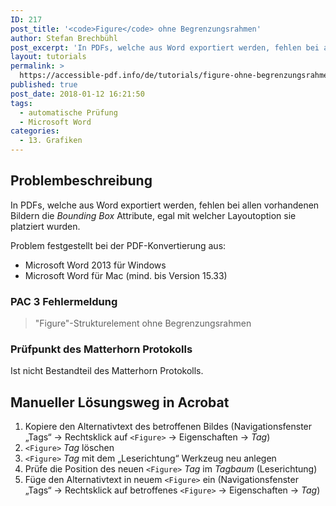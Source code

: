 ```yaml
---
ID: 217
post_title: '<code>Figure</code> ohne Begrenzungsrahmen'
author: Stefan Brechbühl
post_excerpt: 'In PDFs, welche aus Word exportiert werden, fehlen bei allen vorhandenen Bildern die <em>Bounding Box</em> Attribute, egal mit welcher Layoutoption sie platziert wurden.'
layout: tutorials
permalink: >
  https://accessible-pdf.info/de/tutorials/figure-ohne-begrenzungsrahmen/
published: true
post_date: 2018-01-12 16:21:50
tags:
  - automatische Prüfung
  - Microsoft Word
categories:
  - 13. Grafiken
---
```

## Problembeschreibung

In PDFs, welche aus Word exportiert werden, fehlen bei allen vorhandenen Bildern die *Bounding Box* Attribute, egal mit welcher Layoutoption sie platziert wurden.

Problem festgestellt bei der PDF-Konvertierung aus:

*   Microsoft Word 2013 für Windows
*   Microsoft Word für Mac (mind. bis Version 15.33)

### PAC 3 Fehlermeldung

> "Figure"-Strukturelement ohne Begrenzungsrahmen

### Prüfpunkt des Matterhorn Protokolls

Ist nicht Bestandteil des Matterhorn Protokolls.

## Manueller Lösungsweg in Acrobat

1.  Kopiere den Alternativtext des betroffenen Bildes (Navigationsfenster „Tags“ → Rechtsklick auf `<Figure>` → Eigenschaften → *Tag*)
2.  `<Figure>` *Tag* löschen
3.  `<Figure>` *Tag* mit dem „Leserichtung“ Werkzeug neu anlegen
4.  Prüfe die Position des neuen `<Figure>` *Tag* im *Tagbaum* (Leserichtung)
5.  Füge den Alternativtext in neuem `<Figure>` ein (Navigationsfenster „Tags“ → Rechtsklick auf betroffenes `<Figure>` → Eigenschaften → *Tag*)